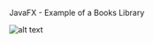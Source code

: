 JavaFX - Example of a Books Library

![alt text](https://github.com/RomainCrispini/Library/blob/[branch]/image.jpg?raw=true)
